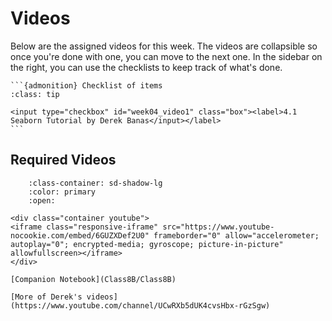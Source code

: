 # Videos

Below are the assigned videos for this week. 
The videos are collapsible so once you're done with one, you can move to the next one.
In the sidebar on the right, you can use the checklists to keep track of what's done.

````{margin}
```{admonition} Checklist of items
:class: tip

<input type="checkbox" id="week04_video1" class="box"><label>4.1 Seaborn Tutorial by Derek Banas</input></label>
```
````
## Required Videos

```{dropdown} 8.1 Seaborn Tutorial by Derek Banas
    :class-container: sd-shadow-lg
    :color: primary
    :open:

<div class="container youtube">
<iframe class="responsive-iframe" src="https://www.youtube-nocookie.com/embed/6GUZXDef2U0" frameborder="0" allow="accelerometer; autoplay="0"; encrypted-media; gyroscope; picture-in-picture" allowfullscreen></iframe>
</div>

[Companion Notebook](Class8B/Class8B)

[More of Derek's videos](https://www.youtube.com/channel/UCwRXb5dUK4cvsHbx-rGzSgw)
```